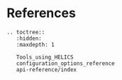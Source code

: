 # References

```eval_rst
.. toctree::
   :hidden:
   :maxdepth: 1

   Tools_using_HELICS
   configuration_options_reference
   api-reference/index

```
